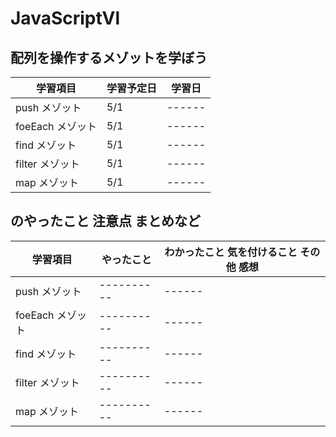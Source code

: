# JavaScriptⅥ

## 配列を操作するメゾットを学ぼう

| 学習項目         | 学習予定日 | 学習日 |
| ---------------- | ---------- | ------ |
| push メゾット    | 5/1        | ------ |
| foeEach メゾット | 5/1        | ------ |
| find メゾット    | 5/1        | ------ |
| filter メゾット  | 5/1        | ------ |
| map メゾット     | 5/1        | ------ |

## のやったこと 注意点 まとめなど

| 学習項目         | やったこと | わかったこと 気を付けること その他 感想 |
| ---------------- | ---------- | --------------------------------------- |
| push メゾット    | ---------- | ------                                  |
| foeEach メゾット | ---------- | ------                                  |
| find メゾット    | ---------- | ------                                  |
| filter メゾット  | ---------- | ------                                  |
| map メゾット     | ---------- | ------                                  |
